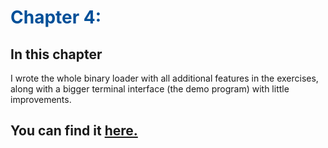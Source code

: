 # <span style="color:#004F98;">**Chapter 4:**</span>
## In this chapter
I wrote the whole binary loader with all additional features in the exercises, along with a bigger terminal interface (the demo program) with little improvements.
## You can find it [here.](https://github.com/mahmodosama1/The_Binary_Loader)
